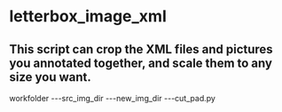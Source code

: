 
# letterbox_image_xml
## This script can crop the XML files and pictures you annotated together, and scale them to any size you want.
workfolder
---src_img_dir
---new_img_dir
---cut_pad.py
